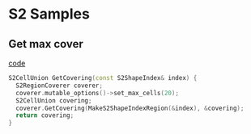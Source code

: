 # S2 Samples

## Get max cover

[code](https://github.com/google/s2geometry/blob/9398b7c8d55c15c4ad7cdc645c482232ea7c087a/src/s2/s2shape_index_region.h#L49
)
```C++
S2CellUnion GetCovering(const S2ShapeIndex& index) {
  S2RegionCoverer coverer;
  coverer.mutable_options()->set_max_cells(20);
  S2CellUnion covering;
  coverer.GetCovering(MakeS2ShapeIndexRegion(&index), &covering);
  return covering;
}
```

